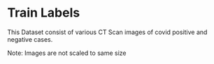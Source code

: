 # Train Labels

This Dataset consist of various CT Scan images of covid positive and negative cases.


Note: Images are not scaled to same size
